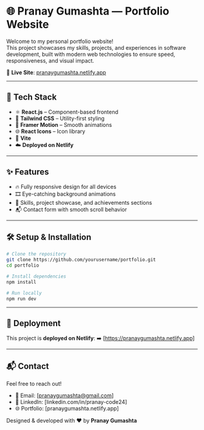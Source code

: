 # 🌐 Pranay Gumashta — Portfolio Website

Welcome to my personal portfolio website!  
This project showcases my skills, projects, and experiences in software development, built with modern web technologies to ensure speed, responsiveness, and visual impact.

🔗 **Live Site**: [pranaygumashta.netlify.app](https://pranaygumashta.netlify.app)

---

## 🚀 Tech Stack

- ⚛️ **React.js** – Component-based frontend
- 🎨 **Tailwind CSS** – Utility-first styling
- 💫 **Framer Motion** – Smooth animations
- 🌐 **React Icons** – Icon library
- 🔧 **Vite**
- ☁️ **Deployed on Netlify**

---

## ✨ Features

- 🔥 Fully responsive design for all devices
- 🎞️ Eye-catching background animations
- 🧠 Skills, project showcase, and achievements sections
- 📬 Contact form with smooth scroll behavior

---

## 🛠️ Setup & Installation

```bash
# Clone the repository
git clone https://github.com/yourusername/portfolio.git
cd portfolio

# Install dependencies
npm install

# Run locally
npm run dev
```

---

## 🚀 Deployment

This project is **deployed on Netlify**:
➡️ [https://pranaygumashta.netlify.app]

---

## 📬 Contact

Feel free to reach out!

* 📧 Email: [pranaygumashta@gmail.com]
* 💼 LinkedIn: [linkedin.com/in/pranay-code24]
* 🌐 Portfolio: [pranaygumashta.netlify.app]

Designed & developed with ❤️ by **Pranay Gumashta**